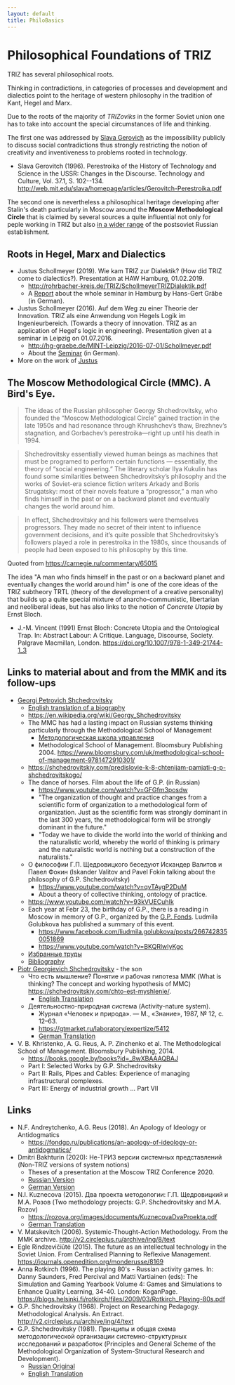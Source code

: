 ```yaml
---
layout: default
title: PhiloBasics
---
```


# Philosophical Foundations of TRIZ

TRIZ has several philosophical roots.

Thinking in contradictions, in categories of processes and development and
dialectics point to the heritage of western philosophy in the tradition of
Kant, Hegel and Marx.

Due to the roots of the majority of _TRIZoviks_ in the former Soviet union one
has to take into account the special circumstances of life and thinking.

The first one was addressed by [Slava
Gerovich](http://web.mit.edu/slava/homepage/) as the impossibility publicly to
discuss social contradictions thus strongly restricting the notion of
creativity and inventiveness to problems rooted in technology.
* Slava Gerovitch (1996). Perestroika of the History of Technology and Science
  in the USSR: Changes in the Discourse. Technology and Culture, Vol. 37.1,
  S. 102--134.
  <http://web.mit.edu/slava/homepage/articles/Gerovitch-Perestroika.pdf>

The second one is nevertheless a philosophical heritage developing after
Stalin's death particularly in Moscow around the __Moscow Methodological
Circle__ that is claimed by several sources a quite influential not only for
peple working in TRIZ but also [in a wider
range](https://carnegie.ru/commentary/65015) of the postsoviet Russian
establishment.

## Roots in Hegel, Marx and Dialectics

* Justus Schollmeyer (2019). Wie kam TRIZ zur Dialektik? (How did TRIZ come to
  dialectics?). Presentation at HAW Hamburg, 01.02.2019.
  * <http://rohrbacher-kreis.de/TRIZ/SchollmeyerTRIZDialektik.pdf>
  * A [Report](http://www.leipzig-netz.de/index.php/HGG.2019-02) about the
    whole seminar in Hamburg by Hans-Gert Gräbe (in German).
* Justus Schollmeyer (2016).  Auf dem Weg zu einer Theorie der Innovation.
  TRIZ als eine Anwendung von Hegels Logik im Ingenieurbereich. (Towards a
  theory of innovation.  TRIZ as an application of Hegel's logic in
  engineering). Presentation given at a seminar in Leipzig on 01.07.2016.
  * <http://hg-graebe.de/MINT-Leipzig/2016-07-01/Schollmeyer.pdf>
  * About the [Seminar](mint-leipzig.de/2016-07-01.html) (in German).
* More on the work of [Justus](JustusSchollmeyer "wikilink")

## The Moscow Methodological Circle (MMC). A Bird's Eye.

> The ideas of the Russian philosopher Georgy Shchedrovitsky, who founded the
> “Moscow Methodological Circle” gained traction in the late 1950s and had
> resonance through Khrushchev’s thaw, Brezhnev’s stagnation, and Gorbachev’s
> perestroika—right up until his death in 1994.

> Shchedrovitsky essentially viewed human beings as machines that must be
> programed to perform certain functions — essentially, the theory of “social
> engineering.” The literary scholar Ilya Kukulin has found some similarities
> between Shchedrovitsky’s philosophy and the works of Soviet-era science
> fiction writers Arkady and Boris Strugatsky: most of their novels feature a
> “progressor,” a man who finds himself in the past or on a backward planet
> and eventually changes the world around him.

> In effect, Shchedrovitsky and his followers were themselves progressors.
> They made no secret of their intent to influence government decisions, and
> it’s quite possible that Shchedrovitsky’s followers played a role in
> perestroika in the 1980s, since thousands of people had been exposed to his
> philosophy by this time.

Quoted from <https://carnegie.ru/commentary/65015>

The idea "A man who finds himself in the past or on a backward planet and
eventually changes the world around him" is one of the core ideas of the TRIZ
subtheory TRTL (theory of the development of a creative personality) that
builds up a quite special mixture of anarcho-communistic, libertarian and
neoliberal ideas, but has also links to the notion of _Concrete Utopia_ by
Ernst Bloch.

* J.-M. Vincent (1991) Ernst Bloch: Concrete Utopia and the Ontological Trap.
  In: Abstract Labour: A Critique. Language, Discourse, Society. Palgrave
  Macmillan, London. <https://doi.org/10.1007/978-1-349-21744-1_3>

## Links to material about and from the MMK and its follow-ups

* [Georgi Petrovich Shchedrovitsky](https://www.fondgp.ru/)
  * [English translation of a biography](Texts/Shchedrovitsky-Biography.pdf) 
  * <https://en.wikipedia.org/wiki/Georgy_Shchedrovitsky>
  * The MMC has had a lasting impact on Russian systems thinking particularly
    through the Methodological School of Management
    * [Методологическая школа управления](https://www.facebook.com/groups/877563105594553)
    * Methodological School of Management. Bloomsbury Publishing 2004.
      <https://www.bloomsbury.com/uk/methodological-school-of-management-9781472910301/>
  * <https://shchedrovitskiy.com/predislovie-k-8-chtenijam-pamjati-g-p-shchedrovitskogo/>
  * The dance of horses. Film about the life of G.P. (in Russian)
    * <https://www.youtube.com/watch?v=GFGfm3posdw>    
    * "The organization of thought and practice changes from a scientific form
      of organization to a methodological form of organization. Just as the
      scientific form was strongly dominant in the last 300 years, the
      methodological form will be strongly dominant in the future."      
    * "Today we have to divide the world into the world of thinking and the
      naturalistic world, whereby the world of thinking is primary and the
      naturalistic world is nothing but a construction of the naturalists."
  * О философии Г.П. Щедровицкого беседуют Искандер Валитов и Павел Фокин
    (Iskander Valitov and Pavel Fokin talking about the philosophy of G.P.
    Shchedrovitsky)  
    * <https://www.youtube.com/watch?v=qvTAygP2DuM>
    * About a theory of collective thinking, ontology of practice.
  * <https://www.youtube.com/watch?v=93kVUECuhIk>
  * Each year at Febr 23, the birthday of G.P., there is a reading in Moscow
    in memory of G.P., organized by the [G.P. Fonds](https://www.fondgp.ru/).
    Ludmila Golubkova has published a summary of this event.
    * <https://www.facebook.com/liudmila.golubkova/posts/2667428350051869>
    * <https://www.youtube.com/watch?v=BKQRlwIyKgc>
  * [Избранные труды](https://gtmarket.ru/library/basis/3961)
  * [Bibliography](https://gtmarket.ru/library/basis/3961/4004)
* [Piotr Georgievich Shchedrovitsky](https://shchedrovitskiy.com/) - the son
  * Что есть мышление? Понятие и рабочая гипотеза ММК (What is thinking? The
    concept and working hypothesis of MMC)
    <https://shchedrovitskiy.com/chto-est-myshlenie/>.
    * [English Translation](Texts/WhatIsThinking-en.pdf)
  * Деятельностно-природная система (Activity-nature system).
    * Журнал «Человек и природа». — М., «Знание», 1987, № 12, с. 12–63.
    * <https://gtmarket.ru/laboratory/expertize/5412>
    * [German Translation](Texts/PG-1987-de.pdf)
* V. B. Khristenko, A. G. Reus, A. P. Zinchenko et al. The Methodological
  School of Management.  Bloomsbury Publishing, 2014.
  * <https://books.google.by/books?id=_8wXBAAAQBAJ>
  * Part I: Selected Works by G.P. Shchedrovitsky
  * Part II: Rails, Pipes and Cables: Experience of managing infrastructural
    complexes.
  * Part III: Energy of industrial growth ... Part VII

## Links

* N.F. Andreytchenko, A.G. Reus (2018). An Apology of Ideology or Antidogmatics
  * <https://fondgp.ru/publications/an-apology-of-ideology-or-antidogmatics/>
* Dmitri Bakhturin (2020): Не-ТРИЗ версии системных представлений (Non-TRIZ
  versions of system notions)
  * Theses of a presentation at the Moscow TRIZ Conference 2020.
  * [Russian Version](Texts/Bakhturin/Bakhturin-2020-ru.pdf)
  * [German Version](Texts/Bakhturin/Bakhturin-2020-de.pdf)
* N.I. Kuznecova (2015). Два проекта методологии: Г.П. Щедровицкий и
    М.А. Розов (Two methodology projects: G.P. Shchedrovitsky and M.A. Rozov)
  * <https://rozova.org/images/documents/KuznecovaDvaProekta.pdf>
  * [German Translation](Texts/Kuznecova-15-de.pdf)
* V. Matskevitch (2006). Systemic-Thought-Action Methodology. From the MMK
  archive. <http://v2.circleplus.ru/archive/ing/8/text>
* Egle Rindzevičiūtė (2015). The future as an intellectual technology in the
  Soviet Union. From Centralised Planning to Reflexive Management.
  <https://journals.openedition.org/monderusse/8169>
* Anna Rotkirch (1996). The playing 80's - Russian activity games. In: Danny
  Saunders, Fred Percival and Matti Vartiainen (eds): The Simulation and
  Gaming Yearbook Volume 4: Games and Simulations to Enhance Quality Learning,
  34-40. London: KoganPage. 
  <https://blogs.helsinki.fi/rotkirch/files/2009/03/Rotkirch_Playing-80s.pdf>
* G.P. Shchedrovitsky (1968). Project on Researching Pedagogy. Methodological
  Analysis. An Extract. <http://v2.circleplus.ru/archive/ing/4/text>
* G.P. Shchedrovitsky (1981). Принципы и общая схема методологической
  организации системно-структурных исследований и разработок (Principles and
  General Scheme of the Methodological Organization of System-Structural
  Research and Development).
  * [Russian Original](https://gtmarket.ru/library/basis/3961/3967)
  * [English Translation](Texts/Principles-1981-en.pdf) 